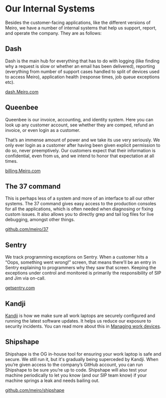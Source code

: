 # Our Internal Systems

Besides the customer-facing applications, like the different versions of Meiro, we have a number of internal systems that help us support, report, and operate the company. They are as follows:

## Dash

Dash is the main hub for everything that has to do with logging (like finding why a request is slow or whether an email has been delivered), reporting (everything from number of support cases handled to split of devices used to access Meiro), application health (response times, job queue exceptions etc).

[dash.Meiro.com](https://dash.Meiro.com)

## Queenbee

Queenbee is our invoice, accounting, and identity system. Here you can look up any customer account, see whether they are comped, refund an invoice, or even login as a customer.

That’s an immense amount of power and we take its use very seriously. We only ever login as a customer after having been given explicit permission to do so, never preemptively. Our customers expect that their information is confidential, even from us, and we intend to honor that expectation at all times.

[billing.Meiro.com](https://billing.Meiro.com)

## The 37 command

This is perhaps less of a system and more of an interface to all our other systems. The 37 command gives easy access to the production consoles for all the applications, which is often needed when diagnosing or fixing custom issues. It also allows you to directly grep and tail log files for live debugging, amongst other things.

[github.com/meiro/37](https://github.com/meiro/37)

## Sentry

We track programming exceptions on Sentry. When a customer hits a “Oops, something went wrong!” screen, that means there’ll be an entry in Sentry explaining to programmers why they saw that screen. Keeping the exceptions under control and monitored is primarily the responsibility of SIP and Jim via on-call.

[getsentry.com](https://getsentry.com)

## Kandji

[Kandji](https://kandji.io) is how we make sure all work laptops are securely configured and running the latest software updates. It helps us reduce our exposure to security incidents. You can read more about this in [Managing work devices](https://github.com/meiro/handbook/blob/master/managing-work-devices.md).

## Shipshape

Shipshape is the OG in-house tool for ensuring your work laptop is safe and secure. We still run it, but it's gradually being superceded by Kandji. When you’re given access to the company’s GitHub account, you can run Shipshape to be sure you’re up to code. Shipshape will also test your machine periodically to let you know (and our SIP team know) if your machine springs a leak and needs bailing out.

[github.com/meiro/shipshape](https://github.com/meiro/shipshape)
